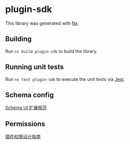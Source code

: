 # plugin-sdk

This library was generated with [Nx](https://nx.dev).

## Building

Run `nx build plugin-sdk` to build the library.

## Running unit tests

Run `nx test plugin-sdk` to execute the unit tests via [Jest](https://jestjs.io).

## Schema config

[Schema UI 扩展规范](./SCHEMA_SPECIFICATION.md)

## Permissions

[插件权限设计指南](./PERMISSIONS.md)
